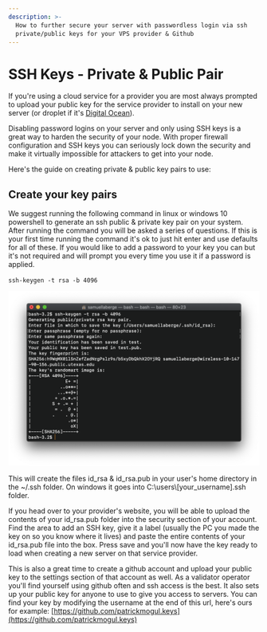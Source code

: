 ```yaml
---
description: >-
  How to further secure your server with passwordless login via ssh
  private/public keys for your VPS provider & Github
---
```


# SSH Keys - Private & Public Pair

If you're using a cloud service for a provider you are most always prompted to upload your public key for the service provider to install on your new server \(or droplet if it's [Digital Ocean](https://m.do.co/c/b761e5fdd694)\).

Disabling password logins on your server and only using SSH keys is a great way to harden the security of your node. With proper firewall configuration and SSH keys you can seriously lock down the security and make it virtually impossible for attackers to get into your node.

Here's the guide on creating private & public key pairs to use:

## Create your key pairs

We suggest running the following command in linux or windows 10 powershell to generate an ssh public & private key pair on your system. After running the command you will be asked a series of questions. If this is your first time running the command it's ok to just hit enter and use defaults for all of these. If you would like to add a password to your key you can but it's not required and will prompt you every time you use it if a password is applied.

`ssh-keygen -t rsa -b 4096`

![](../../../.gitbook/assets/image%20%286%29.png)

This will create the files id\_rsa & id\_rsa.pub in your user's home directory in the ~/.ssh folder. On windows it goes into C:\users\\[your\_username\].ssh folder.

If you head over to your provider's website, you will be able to upload the contents of your id\_rsa.pub folder into the security section of your account. Find the area to add an SSH key, give it a label \(usually the PC you made the key on so you know where it lives\) and paste the entire contents of your id\_rsa.pub file into the box. Press save and you'll now have the key ready to load when creating a new server on that service provider.

This is also a great time to create a github account and upload your public key to the settings section of that account as well. As a validator operator you'll find yourself using github often and ssh access is the best. It also sets up your public key for anyone to use to give you access to servers. You can find your key by modifying the username at the end of this url, here's ours for example: [https://github.com/patrickmogul.keys](https://github.com/patrickmogul.keys)

